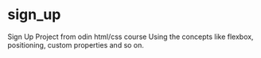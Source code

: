 # sign_up
Sign Up Project from odin html/css course
Using the concepts like flexbox, positioning, custom properties and so on.
